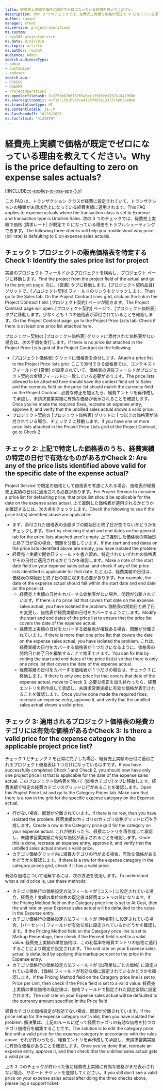 ```yaml
---
title: 経費売上実績で価格が既定でゼロになっている理由を教えてください。
description: 次の 3 つのチェックでは、経費売上実績で価格が既定で 0 になっている理由をトラブルシューティングできます。
author: rumant
manager: kfend
ms.service: project-operations
ms.custom:
- dyn365-projectservice
ms.date: 8/21/2018
ms.topic: article
ms.author: rumant
audience: Admin
search.audienceType:
- admin
- customizer
- enduser
search.app:
- D365CE
- D365PS
- ProjectOperations
ms.openlocfilehash: 8c2270b07b6f8765a6ec1f506fe1767a1841950b
ms.sourcegitcommit: 4cf1dc1561b92fca4175f0b3813133c5e63ce8e6
ms.translationtype: HT
ms.contentlocale: ja-JP
ms.lasthandoff: 10/28/2020
ms.locfileid: "4122079"
---
```

# <a name="why-is-the-price-defaulting-to-zero-on-expense-sales-actuals"></a><span data-ttu-id="dee36-103">経費売上実績で価格が既定でゼロになっている理由を教えてください。</span><span class="sxs-lookup"><span data-stu-id="dee36-103">Why is the price defaulting to zero on expense sales actuals?</span></span>

[!INCLUDE[cc-applies-to-psa-app-3.x](../includes/cc-applies-to-psa-app-3x.md)]

<span data-ttu-id="dee36-104">この FAQ は、トランザクション クラスが経費に設定されていて、トランザクションの種類が未請求売上になっている経費実績に適用されます。</span><span class="sxs-lookup"><span data-stu-id="dee36-104">This FAQ applies to expense actuals where the transaction class is set to Expense and transaction type is Unbilled Sales.</span></span> <span data-ttu-id="dee36-105">次の 3 つのチェックでは、経費売上実績で価格 (請求レート) が既定で 0 になっている理由をトラブルシューティングできます。</span><span class="sxs-lookup"><span data-stu-id="dee36-105">The following three checks will help you troubleshoot why price (bill rate) is defaulting to 0 on expense sales actuals.</span></span>

## <a name="check-1-identify-the-sales-price-list-for-project"></a><span data-ttu-id="dee36-106">チェック 1: プロジェクトの販売価格表を特定する</span><span class="sxs-lookup"><span data-stu-id="dee36-106">Check 1: Identify the sales price list for project</span></span>

<span data-ttu-id="dee36-107">実績のプロジェクト フィールドからプロジェクトを検索し、プロジェクト ページに移動します。</span><span class="sxs-lookup"><span data-stu-id="dee36-107">Find the project from the project field of the actual and go to the project page.</span></span> <span data-ttu-id="dee36-108">次に、[営業] タブに移動します。[プロジェクト契約品目] グリッドで、[プロジェクト契約] フィールドのリンクをクリックします。</span><span class="sxs-lookup"><span data-stu-id="dee36-108">Then go to the Sales tab. On the Project Contract lines grid, click on the link in the Project Contract field.</span></span> <span data-ttu-id="dee36-109">[プロジェクト契約] ページが開きます。</span><span class="sxs-lookup"><span data-stu-id="dee36-109">The Project Contract page will open.</span></span> <span data-ttu-id="dee36-110">[プロジェクト契約] ページで、[プロジェクト価格表] タブに移動します。少なくとも 1 つの価格表が添付されていることを確認します。</span><span class="sxs-lookup"><span data-stu-id="dee36-110">On the Project Contract page, go to the Project Price Lists tab. Check if there is at least one price list attached here.</span></span>

<span data-ttu-id="dee36-111">プロジェクト契約の [プロジェクト価格表] グリッドに添付された価格表がない場合は、次の手順を実行します。</span><span class="sxs-lookup"><span data-stu-id="dee36-111">If there is no price list attached in the Project Price Lists grid of the Project Contract do the following:</span></span>

- <span data-ttu-id="dee36-112">[プロジェクト価格表] グリッドに価格表を添付します。</span><span class="sxs-lookup"><span data-stu-id="dee36-112">Attach a price list to the Project Price lists grid.</span></span> <span data-ttu-id="dee36-113">ここで添付できる価格表では、コンテキスト フィールドが [営業] が設定されていて、価格表の通貨フィールドがプロジェクト契約の金額フィールドに一致している必要があります。</span><span class="sxs-lookup"><span data-stu-id="dee36-113">The price lists allowed to be attached here should have the context field set to Sales and the currency field on the price list should match the currency field on the Project Contract.</span></span> <span data-ttu-id="dee36-114">必要な修正を加えたら、経費エントリを再作成して承認し、未請求営業実績に有効な価格が表示されることを確認します。</span><span class="sxs-lookup"><span data-stu-id="dee36-114">Once you’ve made the required fixes, recreate an expense entry, approve it, and verify that the unbilled sales actual shows a valid price.</span></span>
- <span data-ttu-id="dee36-115">プロジェクト契約の [プロジェクト価格表] グリッドに 1 つ以上の価格表が貼付されている場合、チェック 2 に移動します。</span><span class="sxs-lookup"><span data-stu-id="dee36-115">If you have one or more price lists attached in the Project Price Lists grid of the Project Contract, go to Check 2.</span></span>

## <a name="check-2-are-any-of-the-price-lists-identified-above-valid-for-the-specific-date-of-the-expense-actual"></a><span data-ttu-id="dee36-116">チェック 2: 上記で特定した価格表のうち、経費実績の特定の日付で有効なものがあるか</span><span class="sxs-lookup"><span data-stu-id="dee36-116">Check 2: Are any of the price lists identified above valid for the specific date of the expense actual?</span></span>

<span data-ttu-id="dee36-117">Project Service で既定の価格として価格表を考慮に入れる場合、価格表が経費売上実績の日付に適用される必要があります。</span><span class="sxs-lookup"><span data-stu-id="dee36-117">For Project Service to consider a price list for defaulting price, that price list should be applicable for the date on the expense sales actual.</span></span> <span data-ttu-id="dee36-118">上で識別した価格表が適用されるかどうかを確認するには、次の点をチェックします。</span><span class="sxs-lookup"><span data-stu-id="dee36-118">Check the following to see if the price list(s) identified above are applicable:</span></span>

- <span data-ttu-id="dee36-119">まず、添付された価格表の全般タブの開始日と終了日が空でないかどうかをチェックします。</span><span class="sxs-lookup"><span data-stu-id="dee36-119">Start by checking if start and end dates on the general tab for the price lists attached aren’t empty.</span></span> <span data-ttu-id="dee36-120">上で識別した価格表の開始日と終了日が空の場合、問題を分離しています。</span><span class="sxs-lookup"><span data-stu-id="dee36-120">If the start and end dates on the price lists identified above are empty, you have isolated the problem.</span></span> 
- <span data-ttu-id="dee36-121">経費売上実績で開始日フィールドを書き留め、特定されたいずれかの価格表がその日付に適用されるかどうかを確認します。</span><span class="sxs-lookup"><span data-stu-id="dee36-121">Make a note of the start date field on your expense sales actual and check if any of the price lists identified is applicable for that date.</span></span> <span data-ttu-id="dee36-122">たとえば、経費実績の日付は、価格表の開始日と終了日の間に収まる必要があります。</span><span class="sxs-lookup"><span data-stu-id="dee36-122">For example, the date of the expense actual should fall within the start date and end date on the price list.</span></span> 
    - <span data-ttu-id="dee36-123">経費売上実績の日付をカバーする価格表がない場合、問題が分離されています。</span><span class="sxs-lookup"><span data-stu-id="dee36-123">If there is no price list that covers that date on the expense sales actual, you have isolated the problem.</span></span> <span data-ttu-id="dee36-124">価格表の開始日と終了日を変更し、価格表が経費実績の日付をカバーするようにします。</span><span class="sxs-lookup"><span data-stu-id="dee36-124">Modify the start and end dates of the price list to ensure that the price list covers the date of the expense actual.</span></span> 
    - <span data-ttu-id="dee36-125">経費売上実績の日付をカバーする価格表が複数ある場合、問題が分離されています。</span><span class="sxs-lookup"><span data-stu-id="dee36-125">If there is more than one price list that covers the date on the expense sales actual, you have isolated the problem.</span></span> <span data-ttu-id="dee36-126">これは、経費実績の日付をカバーする価格表が 1 つだけになるように、価格表の開始日と終了日を編集することで修正できます。</span><span class="sxs-lookup"><span data-stu-id="dee36-126">You can fix this by editing the start and end dates of the price list(s) so that there is only one price list that covers the date of the expense actual.</span></span> 
    - <span data-ttu-id="dee36-127">経費実績の日付をカバーする価格表が 1 つだけの場合は、チェック 3 に移動します。</span><span class="sxs-lookup"><span data-stu-id="dee36-127">If there is only one price list that covers that date of the expense actual, move to Check 3.</span></span>
<span data-ttu-id="dee36-128">必要な修正を加え終わったら、経費エントリを再作成して承認し、未請求営業実績に有効な価格が表示されることを確認します。</span><span class="sxs-lookup"><span data-stu-id="dee36-128">Once you’ve done made the required fixes, recreate an expense entry, approve it, and verify that the unbilled sales actual shows a valid price.</span></span>

## <a name="check-3-is-there-a-valid-price-for-the-expense-category-in-the-applicable-project-price-list"></a><span data-ttu-id="dee36-129">チェック 3: 適用されるプロジェクト価格表の経費カテゴリには有効な価格があるか</span><span class="sxs-lookup"><span data-stu-id="dee36-129">Check 3: Is there a valid price for the expense category in the applicable project price list?</span></span> 

<span data-ttu-id="dee36-130">チェック 1 とチェック 2 を正常に完了した場合、経費売上実績の日付に適用されるプロジェクト価格表は 1 つだけになっているはずです。</span><span class="sxs-lookup"><span data-stu-id="dee36-130">If you have successfully completed Check 1 and Check 2, you should now have only one project price list that is applicable for the date of the expense sales actual.</span></span> <span data-ttu-id="dee36-131">このプロジェクト価格表を開いて [価格カテゴリ] タブに移動します。経費実績で特定の経費カテゴリのグリッドに行があることを確認します。</span><span class="sxs-lookup"><span data-stu-id="dee36-131">Open this Project Price List and go to the Category Prices tab. Make sure that there is a row in the grid for the specific expense category on the Expense actual.</span></span>
 
- <span data-ttu-id="dee36-132">行がない場合、問題が分離されています。</span><span class="sxs-lookup"><span data-stu-id="dee36-132">If there is no row, then you have isolated the problem.</span></span> <span data-ttu-id="dee36-133">経費実績のカテゴリのカテゴリ価格グリッドに行を作成します。</span><span class="sxs-lookup"><span data-stu-id="dee36-133">Create a row in the Category price grid for the category on your expense actual.</span></span> <span data-ttu-id="dee36-134">これが終わったら、経費エントリを再作成して承認し、未請求営業実績に有効な価格が表示されることを確認します。</span><span class="sxs-lookup"><span data-stu-id="dee36-134">Once this is done, recreate an expense entry, approve it, and verify that the unbilled sales actual shows a valid price.</span></span> 
- <span data-ttu-id="dee36-135">カテゴリ価格グリッド内に経費カテゴリの行がある場合、有効な価格があるかどうかを確認します。</span><span class="sxs-lookup"><span data-stu-id="dee36-135">If there is a row for the expense category in the category prices grid, check if it has a valid price.</span></span>

<span data-ttu-id="dee36-136">有効な価格について理解するには、次の方法を使用します。</span><span class="sxs-lookup"><span data-stu-id="dee36-136">To understand what a valid price is, use these methods:</span></span>

- <span data-ttu-id="dee36-137">カテゴリ価格行の価格設定方法フィールドが [コスト] に設定されている場合、経費売上実績の単位価格の既定値は経費エントリの値になります。</span><span class="sxs-lookup"><span data-stu-id="dee36-137">If the Pricing Method field on the Category price line is set to At Cost, then the unit rate on your Expense sales actual will be defaulted to the value in the Expense entry.</span></span>
- <span data-ttu-id="dee36-138">カテゴリ価格行の価格設定方法フィールドが [利幅率] に設定されている場合、[パーセント] フィールドが有効な値に設定されているかどうかを確認します。</span><span class="sxs-lookup"><span data-stu-id="dee36-138">If the Pricing Method field on the Category price line is set to Markup Percentage, then check if the Percent field is set to a valid value.</span></span> <span data-ttu-id="dee36-139">経費売上実績の単位価格は、この利幅率を経費エントリの価格に適用することにより既定が設定されます。</span><span class="sxs-lookup"><span data-stu-id="dee36-139">The unit rate on your Expense sales actual is defaulted by applying this markup percent to the price in the Expense entry.</span></span>
- <span data-ttu-id="dee36-140">カテゴリ価格行の価格設定方法フィールドが [出荷単位ごとの価格] に設定されている場合、[価格] フィールドが有効な値に設定されているかどうかを確認します。</span><span class="sxs-lookup"><span data-stu-id="dee36-140">If the Pricing Method field on the Category price line is set to Price per Unit, then check if the Price field is set to a valid value.</span></span> <span data-ttu-id="dee36-141">経費売上実績の単位価格の既定値は、価格フィールドで指定された固定金額に設定されます。</span><span class="sxs-lookup"><span data-stu-id="dee36-141">The unit rate on your Expense sales actual will be defaulted to the currency amount specified in the Price field.</span></span>

<span data-ttu-id="dee36-142">経費カテゴリの価格設定が有効でない場合、問題が分離されています。</span><span class="sxs-lookup"><span data-stu-id="dee36-142">If the price setup for the expense category isn't valid, then you have isolated the problem.</span></span> <span data-ttu-id="dee36-143">解決策は、上記のルールに従って経費カテゴリの有効な価格を持つカテゴリ価格行を編集することです。</span><span class="sxs-lookup"><span data-stu-id="dee36-143">The solution is to edit the category price line with a valid price for the expense category in accordance with the rules above.</span></span> <span data-ttu-id="dee36-144">それが終わったら、経費エントリを再作成して承認し、未請求営業実績に有効な価格があることを確認します。</span><span class="sxs-lookup"><span data-stu-id="dee36-144">Once you’ve done that, recreate an expense entry, approve it, and then check that the unbilled sales actual gets a valid price.</span></span>

<span data-ttu-id="dee36-145">上の 3 つのチェックが終わった後に経費売上実績に有効な価格がまだ表示されない場合、サポート チケットを登録してください。</span><span class="sxs-lookup"><span data-stu-id="dee36-145">If you still don't see a valid price on your expense sales actual after doing the three checks above, please log a support ticket.</span></span>


